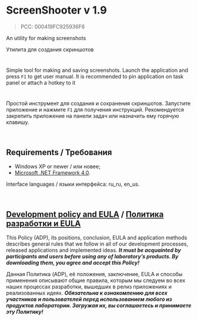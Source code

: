 # ScreenShooter v 1.9
> PCC: 000419FC925936F6


An utility for making screenshots

Утилита для создания скриншотов


#

Simple tool for making and saving screenshots. Launch the application and press `F1` to get user manual.
It is recommended to pin application on task panel or attach a hotkey to it

#

Простой инструмент для создания и сохранения скриншотов. Запустите приложение и нажмите `F1` для получения инструкций.
Рекомендуется закрепить приложение на панели задач или назначить ему горячую клавишу.

&nbsp;



## Requirements / Требования

- Windows XP or newer / или новее;
- [Microsoft .NET Framework 4.0](https://microsoft.com/en-us/download/details.aspx?id=17718).

Interface languages / языки интерфейса: ru_ru, en_us.

&nbsp;



## [Development policy and EULA](https://adslbarxatov.github.io/ADP) / [Политика разработки и EULA](https://adslbarxatov.github.io/ADP/ru)

This Policy (ADP), its positions, conclusion, EULA and application methods
describes general rules that we follow in all of our development processes, released applications and implemented ideas.
***It must be acquainted by participants and users before using any of laboratory’s products.
By downloading them, you agree and accept this Policy!***

Данная Политика (ADP), её положения, заключение, EULA и способы применения
описывают общие правила, которым мы следуем во всех наших процессах разработки, вышедших в релиз приложениях
и реализованных идеях.
***Обязательна к ознакомлению для всех участников и пользователей перед использованием любого из продуктов лаборатории.
Загружая их, вы соглашаетесь и принимаете эту Политику!***
